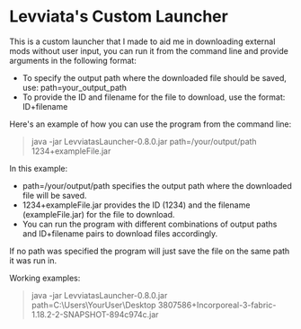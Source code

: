 # Levviata's Custom Launcher

This is a custom launcher that I made to aid me in downloading external mods without user input, you can run it from the command line and provide arguments in the following format:

- To specify the output path where the downloaded file should be saved, use: path=your_output_path
- To provide the ID and filename for the file to download, use the format: ID+filename

Here's an example of how you can use the program from the command line:

> java -jar LevviatasLauncher-0.8.0.jar path=/your/output/path 1234+exampleFile.jar

In this example:

- path=/your/output/path specifies the output path where the downloaded file will be saved.
- 1234+exampleFile.jar provides the ID (1234) and the filename (exampleFile.jar) for the file to download.
- You can run the program with different combinations of output paths and ID+filename pairs to download files accordingly.

If no path was specified the program will just save the file on the same path it was run in.

Working examples:

> java -jar LevviatasLauncher-0.8.0.jar path=C:\Users\YourUser\Desktop 3807586+Incorporeal-3-fabric-1.18.2-2-SNAPSHOT-894c974c.jar
